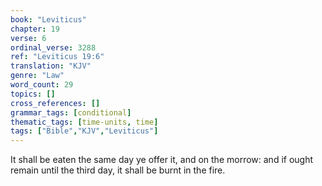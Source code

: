 ```yaml
---
book: "Leviticus"
chapter: 19
verse: 6
ordinal_verse: 3288
ref: "Leviticus 19:6"
translation: "KJV"
genre: "Law"
word_count: 29
topics: []
cross_references: []
grammar_tags: [conditional]
thematic_tags: [time-units, time]
tags: ["Bible","KJV","Leviticus"]
---
```

It shall be eaten the same day ye offer it, and on the morrow: and if ought remain until the third day, it shall be burnt in the fire.
